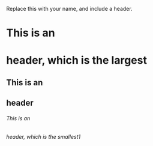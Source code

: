 Replace this with your name, and include a header.
# This is an <h1> header, which is the largest

## This is an <h2> header

###### This is an <h6> header, which is the smallest1
